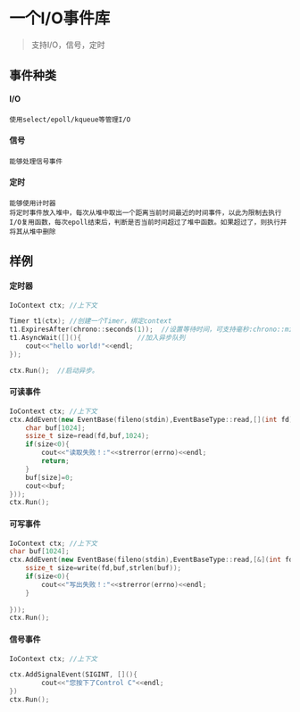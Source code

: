#  一个I/O事件库
> 支持I/O，信号，定时



## 事件种类
#### I/O
    使用select/epoll/kqueue等管理I/O
#### 信号
    能够处理信号事件
#### 定时
    能够使用计时器
    将定时事件放入堆中，每次从堆中取出一个距离当前时间最近的时间事件，以此为限制去执行I/O复用函数，每次epoll结束后，判断是否当前时间超过了堆中函数。如果超过了，则执行并将其从堆中删除
    

## 样例
#### 定时器

```cpp
IoContext ctx; //上下文

Timer t1(ctx); //创建一个Timer，绑定context
t1.ExpiresAfter(chrono::seconds(1));  //设置等待时间，可支持毫秒:chrono::milliseconds
t1.AsyncWait([](){              //加入异步队列
    cout<<"hello world!"<<endl;
});

ctx.Run();  //启动异步。

```

#### 可读事件
```cpp
IoContext ctx; //上下文
ctx.AddEvent(new EventBase(fileno(stdin),EventBaseType::read,[](int fd){
    char buf[1024];
    ssize_t size=read(fd,buf,1024);
    if(size<0){
        cout<<"读取失败！:"<<strerror(errno)<<endl;
        return;
    }
    buf[size]=0;
    cout<<buf;
}));
ctx.Run();

```

#### 可写事件
```cpp
IoContext ctx; //上下文
char buf[1024];
ctx.AddEvent(new EventBase(fileno(stdin),EventBaseType::read,[&](int fd){
    ssize_t size=write(fd,buf,strlen(buf));
    if(size<0){
        cout<<"写出失败！:"<<strerror(errno)<<endl;
    }
    
}));
ctx.Run();

```

#### 信号事件

```cpp
IoContext ctx; //上下文

ctx.AddSignalEvent(SIGINT, [](){
        cout<<"您按下了Control C"<<endl;
})
ctx.Run();

```